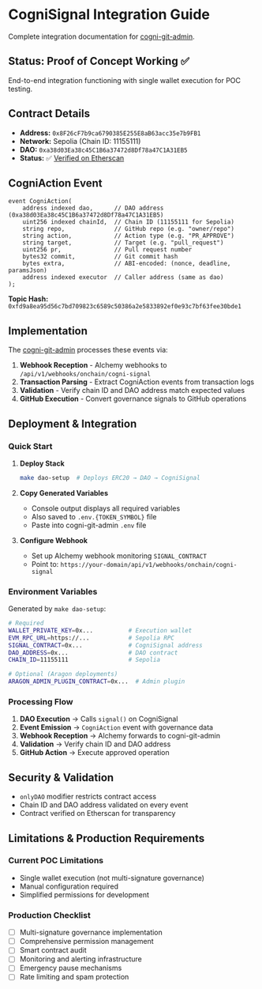 # CogniSignal Integration Guide

Complete integration documentation for [cogni-git-admin](https://github.com/Cogni-DAO/cogni-git-admin/blob/main/AGENTS.md).

## Status: Proof of Concept Working ✅

End-to-end integration functioning with single wallet execution for POC testing.

## Contract Details
- **Address:** `0x8F26cF7b9ca6790385E255E8aB63acc35e7b9FB1`
- **Network:** Sepolia (Chain ID: 11155111) 
- **DAO:** `0xa38d03Ea38c45C1B6a37472d8Df78a47C1A31EB5`
- **Status:** ✅ [Verified on Etherscan](https://sepolia.etherscan.io/address/0x8f26cf7b9ca6790385e255e8ab63acc35e7b9fb1)

## CogniAction Event

```solidity
event CogniAction(
    address indexed dao,      // DAO address (0xa38d03Ea38c45C1B6a37472d8Df78a47C1A31EB5)
    uint256 indexed chainId,  // Chain ID (11155111 for Sepolia) 
    string repo,              // GitHub repo (e.g. "owner/repo")
    string action,            // Action type (e.g. "PR_APPROVE")
    string target,            // Target (e.g. "pull_request")
    uint256 pr,               // Pull request number
    bytes32 commit,           // Git commit hash
    bytes extra,              // ABI-encoded: (nonce, deadline, paramsJson)
    address indexed executor  // Caller address (same as dao)
);
```

**Topic Hash:** `0xfd9a8ea95d56c7bd709823c6589c50386a2e5833892ef0e93c7bf63fee30bde1`

## Implementation

The [cogni-git-admin](https://github.com/Cogni-DAO/cogni-git-admin) processes these events via:

1. **Webhook Reception** - Alchemy webhooks to `/api/v1/webhooks/onchain/cogni-signal`
2. **Transaction Parsing** - Extract CogniAction events from transaction logs
3. **Validation** - Verify chain ID and DAO address match expected values
4. **GitHub Execution** - Convert governance signals to GitHub operations

## Deployment & Integration

### Quick Start

1. **Deploy Stack**
   ```bash
   make dao-setup  # Deploys ERC20 → DAO → CogniSignal
   ```

2. **Copy Generated Variables**
   - Console output displays all required variables
   - Also saved to `.env.{TOKEN_SYMBOL}` file
   - Paste into cogni-git-admin `.env` file

3. **Configure Webhook**
   - Set up Alchemy webhook monitoring `SIGNAL_CONTRACT`
   - Point to: `https://your-domain/api/v1/webhooks/onchain/cogni-signal`

### Environment Variables

Generated by `make dao-setup`:

```bash
# Required
WALLET_PRIVATE_KEY=0x...          # Execution wallet
EVM_RPC_URL=https://...           # Sepolia RPC
SIGNAL_CONTRACT=0x...             # CogniSignal address
DAO_ADDRESS=0x...                 # DAO contract
CHAIN_ID=11155111                 # Sepolia

# Optional (Aragon deployments)
ARAGON_ADMIN_PLUGIN_CONTRACT=0x...  # Admin plugin
```

### Processing Flow

1. **DAO Execution** → Calls `signal()` on CogniSignal
2. **Event Emission** → `CogniAction` event with governance data
3. **Webhook Reception** → Alchemy forwards to cogni-git-admin
4. **Validation** → Verify chain ID and DAO address
5. **GitHub Action** → Execute approved operation

## Security & Validation

- `onlyDAO` modifier restricts contract access
- Chain ID and DAO address validated on every event
- Contract verified on Etherscan for transparency

## Limitations & Production Requirements

### Current POC Limitations
- Single wallet execution (not multi-signature governance)
- Manual configuration required
- Simplified permissions for development

### Production Checklist
- [ ] Multi-signature governance implementation
- [ ] Comprehensive permission management
- [ ] Smart contract audit
- [ ] Monitoring and alerting infrastructure
- [ ] Emergency pause mechanisms
- [ ] Rate limiting and spam protection